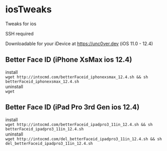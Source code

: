 # iosTweaks
Tweaks for ios

SSH required

Downloadable for your iDevice at https://unc0ver.dev (iOS 11.0 - 12.4)


## Better Face ID (iPhone XsMax ios 12.4)
install<br/>
```wget http://intocmd.com/betterFaceid_iphonexsmax_12.4.sh && sh betterFaceid_iphonexsmax_12.4.sh```<br/>
uninstall<br/>
```wget```

## Better Face ID (iPad Pro 3rd Gen ios 12.4)
install<br/>
```wget http://intocmd.com/betterFaceid_ipadpro3_11in_12.4.sh && sh betterFaceid_ipadpro3_11in_12.4.sh```<br/>
uninstall<br/>
```wget http://intocmd.com/del_betterFaceid_ipadpro3_11in_12.4.sh && sh del_betterFaceid_ipadpro3_11in_12.4.sh```
